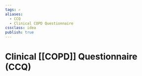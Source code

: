 ```yaml
---
tags: ✍️
aliases:
  - CCQ
  - Clinical COPD Questionnaire
cssclass: idea
publish: true
---
```

# Clinical [[COPD]] Questionnaire (CCQ)

